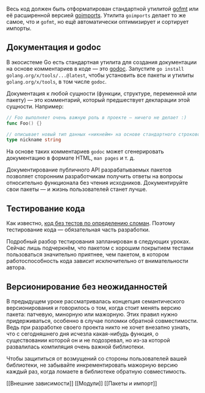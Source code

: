 Весь код должен быть отформатирован стандартной утилитой [gofmt](https://golang.org/cmd/gofmt/) или её расширенной версией [goimports](https://pkg.go.dev/golang.org/x/tools/cmd/goimports). Утилита `goimports` делает то же самое, что и `gofmt`, но ещё автоматически оптимизирует и сортирует импорты.

## Документация и godoc

В экосистеме Go есть стандартная утилита для создания документации на основе комментариев в коде — это [godoc](https://pkg.go.dev/golang.org/x/tools/cmd/godoc). Запустите `go install golang.org/x/tools/...@latest`, чтобы установить все пакеты и утилиты `golang.org/x/tools`, в том числе `godoc`.

Документация к любой сущности (функции, структуре, переменной или пакету) — это комментарий, который предшествует декларации этой сущности. Например:

```go
// Foo выполняет очень важную роль в проекте — ничего не делает :)
func Foo() {}

// описывает новый тип данных «никнейм» на основе стандартного строкового типа
type nickname string 
```

На основе таких комментариев `godoc` может сгенерировать документацию в формате HTML, `man pages` и т. д.

Документирование публичного API разрабатываемых пакетов позволяет сторонним разработчикам получить ответы на вопросы относительно функционала без чтения исходников. Документируйте свои пакеты — и жизнь пользователей станет лучше.

## Тестирование кода

Как известно, [код без тестов по определению сломан](https://www.slideshare.net/ericholscher/testing-slides-1387499/22-Code_without_tests_is_broken). Поэтому тестирование кода — обязательная часть разработки.

Подробный разбор тестирования запланирован в следующих уроках. Сейчас лишь подчеркнём, что пакетом с хорошим покрытием тестами пользоваться значительно приятнее, чем пакетом, в котором работоспособность кода зависит исключительно от внимательности автора.

## Версионирование без неожиданностей

В предыдущем уроке рассматривалась концепция семантического версионирования и говорилось о том, когда стоит менять версию пакета: патчевую, минорную или мажорную. Этих правил нужно придерживаться, особенно в случае поломки обратной совместимости. Ведь при разработке своего проекта никто не хочет внезапно узнать, что с сегодняшнего дня исчезла какая-нибудь функция, о существовании которой он и не подозревал, но из-за которой развалилась компиляция очень важной библиотеки.

Чтобы защититься от возмущений со стороны пользователей вашей библиотеки, не забывайте инкрементировать мажорную версию каждый раз, когда ломаете в библиотеке обратную совместимость.






[[Внешние зависимости]] [[Модули]] [[Пакеты и импорт]] 